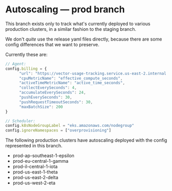 # Autoscaling — prod branch

This branch exists only to track what's currently deployed to various production clusters, in a
similar fashion to the staging branch.

We don't *quite* use the release yaml files directly, because there are some config differences that
we want to preserve.

Currently these are:

```js
// Agent:
config.billing = {
      "url": "https://vector-usage-tracking.service.us-east-2.internal.aws.neon.tech/v1",
      "cpuMetricName": "effective_compute_seconds",
      "activeTimeMetricName": "active_time_seconds",
      "collectEverySeconds": 4,
      "accumulateEverySeconds": 24,
      "pushEverySeconds": 30,
      "pushRequestTimeoutSeconds": 30,
      "maxBatchSize": 200
}

// Scheduler:
config.k8sNodeGroupLabel = "eks.amazonaws.com/nodegroup"
config.ignoreNamespaces = ["overprovisioning"]
```

The following production clusters have autoscaling deployed with the config represented in this
branch.

- prod-ap-southeast-1-epsilon
- prod-eu-central-1-gamma
- prod-il-central-1-iota
- prod-us-east-1-theta
- prod-us-east-2-delta
- prod-us-west-2-eta
